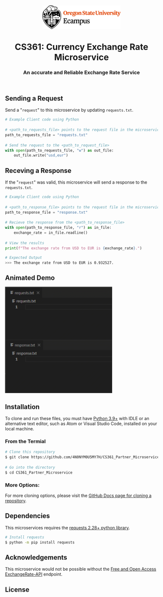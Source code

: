 <div align="center">

![](.github/osuEcampus.png)
# CS361: Currency Exchange Rate Microservice
### An accurate and Reliable Exchange Rate Service 

</div>
<br>

## Sending a Request
Send a "`request`" to this microservice by updating `requests.txt`.

```Python
# Example Client code using Python

# <path_to_requests_file> points to the request file in the microservice directory
path_to_requests_file = "requests.txt"

# Send the request to the <path_to_request_file>
with open(path_to_requests_file, "w") as out_file:
    out_file.write("usd,eur")
```

## Receving a Response
If the "`request`" was valid, this microservice will send a response to the `requests.txt`.

```Python
# Example Client code using Python

# <path_to_response_file> points to the request file in the microservice directory
path_to_response_file = "response.txt"

# Recieve the response from the <path_to_response_file>
with open(path_to_response_file, "r") as in_file:
    exchange_rate = in_file.readline()

# View the results
print(f"The exchange rate from USD to EUR is {exchange_rate}.")
```
```bash
# Expected Output
>>> The exchange rate from USD to EUR is 0.932527.
```

## Animated Demo
<img src=".github/request-response.gif" height="350px">

## Installation
To clone and run these files, you must have [Python 3.9+](https://www.python.org/downloads/release/python-390/) with IDLE or an alternative text editor, such as Atom or Visual Studio Code, installed on your local machine.

### From the Termial
```bash
# Clone this repository
$ git clone https://github.com/4N0NYM0U5MY7H/CS361_Partner_Microservice

# Go into the directory
$ cd CS361_Partner_Microservice
```

### More Options:
For more cloning options, please visit the [GitHub Docs page for cloning a repository](https://docs.github.com/en/repositories/creating-and-managing-repositories/cloning-a-repository).

## Dependencies
This microservices requires the [requests 2.28+ python library](https://pypi.org/project/requests/).
```bash
# Install requests
$ python -m pip install requests
```

## Acknowledgements
This microservice would not be possible without the [Free and Open Access ExchangeRate-API](https://www.exchangerate-api.com/docs/free) endpoint.

## License
